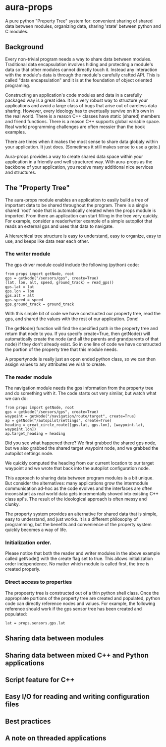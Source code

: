 # aura-props
A pure python "Preperty Tree" system for: convenient sharing of shared data between modules, organizing data, sharing 'state' between python and C modules.

## Background

Every non-trivial program needs a way to share data between modules.
Traditional data encapsulation involves hiding and protecting a
module's data so that other modules cannot directly touch it.  Instead
any interaction with the module's data is through the module's
carefully crafted API.  This is called "data encapsulation" and it is
at the foundation of object oriented programing.

Constructing an application's code modules and data in a carefully
packaged way is a great idea.  It is a very robust way to structure
your applications and avoid a large class of bugs that arise out of
careless data sharing.  However, every ideology has to eventually
survive on it's own in the real world.  There is a reason C++ classes
have static (shared) members and friend functions.  There is a reason
C++ supports global variable space.  Real world programming challenges
are often messier than the book examples.

There are times when it makes the most sense to share data globaly
within your application. It just does.  (Sometimes it still makes
sense to use a goto.)

Aura-props provides a way to create shared data space within your
application in a friendly and well structured way.  With aura-props as
the backbone of your application, you receive many additional nice
services and structures.

## The "Property Tree"

The aura-props module enables an application to easily build a tree of
important data to be shared throughout the program.  There is a single
shared 'root' node that is automatically created when the props module
is imported.  From there an application can start filling in the tree
very quickly.  For example, consider a reader/writer example of a
simple autopilot that reads an external gps and uses that data to
navigate.

A hierarchical tree structure is easy to understand, easy to organize,
easy to use, and keeps like data near each other.

### The writer module

The gps driver module could include the following (python) code:

```
from props import getNode, root
gps = getNode("/sensors/gps", create=True)
(lat, lon, alt, speed, ground_track) = read_gps()
gps.lat = lat
gps.lon = lon
gps.alt = alt
gps.speed = speed
gps.ground_track = ground_track
```

With this simple bit of code we have constructed our property tree,
read the gps, and shared the values with the rest of our application.
Done!

The getNode() function will find the specified path in the property
tree and return that node to you.  If you specify create=True, then
getNode() will automatically create the node (and all the parents and
grandparents of that node) if they don't already exist.  So in one
line of code we have constructed the portion of the property tree that
this module needs.

A propertynode is really just an open ended python class, so we can
then assign values to any attributes we wish to create.

### The reader module

The navigation module needs the gps information from the property tree
and do something with it.  The code starts out very similar, but watch
what we can do:

```
from props import getNode, root
gps = getNode("/sensors/gps", create=True)
waypoint = getNode("/navigation/route/target", create=True)
ap = getNode("/autopilot/settings", create=True)
heading = great_circle_route([gps.lat, gps.lon], [waypoint.lat, waypoint.lon])
ap.target_heading = heading
```

Did you see what happened there?  We first grabbed the shared gps
node, but we also grabbed the shared target waypoint node, and we
grabbed the autopilot settings node.

We quickly computed the heading from our current location to our
target waypoint and we wrote that back into the autopilot
configuration node.

This approach to sharing data between program modules is a bit unique.
But consider the alternatives: many applications grow the intermodule
communication ad-hoc as the code evolves and the interfaces are often
inconsistant as real world data gets incrementally shoved into
existing C++ class api's.  The result of the ideological approach is
often messy and clunky.

The property system provides an alternative for shared data that is
simple, easy to understand, and just works.  It is a different
philosophy of programming, but the benefits and convenience of the
property system quickly becomes a way of life.

### Initialization order.

Please notice that both the reader and writer modules in the above
example called getNode() with the create flag set to true.  This
allows initialization order independence.  No matter which module is
called first, the tree is created properly.

### Direct access to properties

The propoerty tree is constructed out of a thin python shell class.
Once the appropriate portions of the property tree are created and
populated, python code can directly reference nodes and values.  For
example, the following reference should work if the gps sensor tree
has been created and populated:

```
lat = props.sensors.gps.lat
```

## Sharing data between modules

## Sharing data between mixed C++ and Python applications

## Script feature for C++

## Easy I/O for reading and writing configuration files

## Best practices

## A note on threaded applications